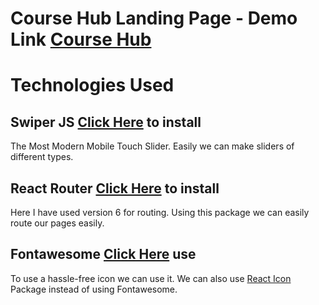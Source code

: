 # Course Hub Landing Page - Demo Link [Course Hub](https://task-course-hub.netlify.app/)

# Technologies Used

## Swiper JS [Click Here](https://swiperjs.com/) to install

The Most Modern Mobile Touch Slider. Easily we can make sliders of different types.

## React Router [Click Here](https://reactrouter.com/) to install
Here I have used version 6 for routing. Using this package we can easily route our pages easily.

## Fontawesome [Click Here](https://fontawesome.com/) use
To use a hassle-free icon we can use it.
We can also use [React Icon](https://react-icons.github.io/react-icons/) Package instead of using Fontawesome.


